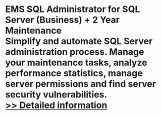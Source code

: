 # EMS SQL Administrator for SQL Server (Business) + 2 Year Maintenance<br />Simplify and automate SQL Server administration process. Manage your maintenance tasks, analyze performance statistics, manage server permissions and find server security vulnerabilities.<br />[>> Detailed information](https://secure.shareit.com/shareit/product.html?productid=300576137&affiliateid=200057808)